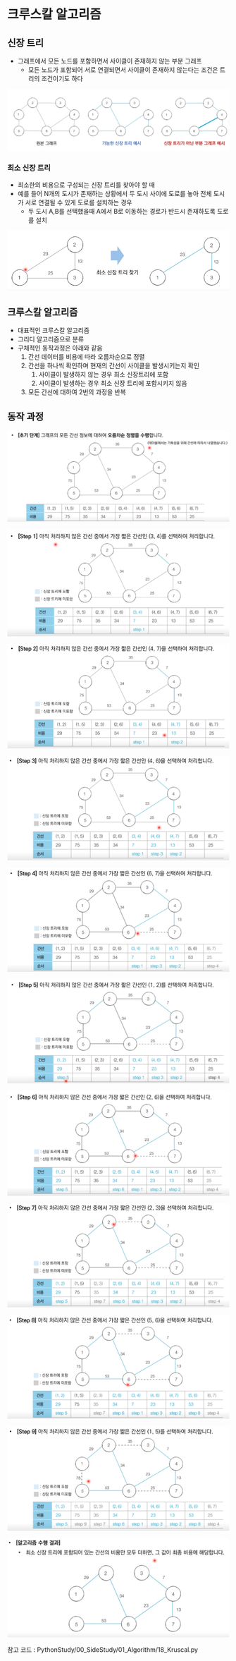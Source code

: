 # 크루스칼 알고리즘

## 신장 트리

* 그래프에서 모든 노드를 포함하면서 사이클이 존재하지 않는 부분 그래프
  * 모든 노드가 포함되어 서로 연결되면서 사이클이 존재하지 않는다는 조건은 트리의 조건이기도 하다

![1](13_kruskal.assets/1.png)



### 최소 신장 트리

* 최소한의 비용으로 구성되는 신장 트리를 찾아야 할 때
* 예를 들어 N개의 도시가 존재하는 상황에서 두 도시 사이에 도로를 놓아 전체 도시가 서로 연결될 수 있게 도로를 설치하는 경우
  * 두 도시 A,B를 선택했을때 A에서 B로 이동하는 경로가 반드시 존재하도록 도로를 설치

![2](13_kruskal.assets/2.png)



## 크루스칼 알고리즘

* 대표적인 크루스칼 알고리즘
* 그리디 알고리즘으로 분류
* 구체적인 동작과정은 아래와 같음
  1. 간선 데이터를 비용에 따라 오름차순으로 정렬
  2. 간선을  하나씩 확인하며 현재의 간선이 사이클을 발생시키는지 확인
     1. 사이클이 발생하지 않는 경우 최소 신장트리에 포함
     2. 사이클이 발생하는 경우 최소 신장 트리에 포함시키지 않음
  3. 모든 간선에 대하여 2번의 과정을 반복



## 동작 과정

![3](13_kruskal.assets/3.png)

![4](13_kruskal.assets/4.png)

![5](13_kruskal.assets/5.png)

![6](13_kruskal.assets/6.png)

![7](13_kruskal.assets/7.png)

![8](13_kruskal.assets/8-1623561873797.png)

![9](13_kruskal.assets/9.png)

![10](13_kruskal.assets/10.png)

![11](13_kruskal.assets/11.png)

![12](13_kruskal.assets/12.png)

![13](13_kruskal.assets/13.png)



참고 코드 : PythonStudy/00_SideStudy/01_Algorithm/18_Kruscal.py
